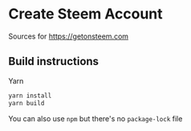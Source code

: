 # Create Steem Account

Sources for https://getonsteem.com

## Build instructions

Yarn
```bash
yarn install
yarn build
```

You can also use `npm` but there's no `package-lock` file
